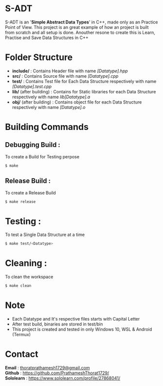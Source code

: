 # S-ADT

S-ADT is an '**Simple Abstract Data Types**' in C++, made only as an Practice Point of View. This project is an great example of how an project is built from scratch and all setup is done. Anouther resone to create this is Learn, Practise and Save Data Structures in C++

# Folder Structure

- **include/** : Contains Header file with name _[Datatype].hpp_
- **src/** : Contains Source file with name _[Datatype].cpp_
- **test/** : Contains Test file for Each Data Structure respectively with name _[Datatype].test.cpp_
- **lib/** (after building) : Contains for Static libraries for each Data Structure respectively with name _lib[Datatype].a_
- **obj/** (after building) : Contains object file for each Data Structure respectively with name _[Datatype].o_

# Building Commands

## Debugging Build :

To create a Build for Testing perpose

```bash
$ make
```

## Release Build :

To create a Release Build

```bash
$ make release
```

# Testing :

To test a Single Data Structure at a time

```bash
$ make test/<Datatype>
```

# Cleaning :

To clean the workspace

```bash
$ make clean
```

# Note

- Each Datatype and It's respective files starts with Capital Letter
- After test build, binaries are stored in test/bin
- This project is created and tested in only Windows 10, WSL & Android (Termux)

# Contact

**Email** : thoratprathamesh1729@gmail.com </br>
**Github** : https://github.com/PrathameshThorat1729/ </br>
**Sololearn** : https://www.sololearn.com/profile/27868041/
